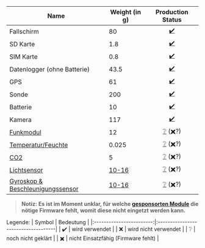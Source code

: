 | Name                                  | Weight (in g) | Production Status                                     |
|---------------------------------------|---------------|:-----------------------------------------------------:|
| Fallschirm                            | 80            | [:heavy_check_mark:][y]                               |
| SD Karte                              | 1.8           | [:heavy_check_mark:][y]                               |
| SIM Karte                             | 0.8           | [:heavy_check_mark:][y]                               |
| Datenlogger (ohne Batterie)           | 43.5          | [:heavy_check_mark:][y]                               |
| GPS                                   | 61            | [:heavy_check_mark:][y]                               |
| Sonde                                 | 200           | [:heavy_check_mark:][y]                               |
| Batterie                              | 10            | [:heavy_check_mark:][y]                               |
| Kamera                                | 117           | [:heavy_check_mark:][y]                               |
| [Funkmodul][1]                        | 12            | [:grey_question:][e] ([:heavy_multiplication_x:][f]?) |
| [Temperatur/Feuchte][1]               | 0.025         | [:grey_question:][e] ([:heavy_multiplication_x:][f]?) |
| [CO2][1]                              | 5             | [:grey_question:][e] ([:heavy_multiplication_x:][f]?) |
| [Lichtsensor][1]                      | [10-16][?]    | [:grey_question:][e] ([:heavy_multiplication_x:][f]?) |
| [Gyroskop & Beschleunigungssensor][1] | [10-16][?]    | [:grey_question:][e] ([:heavy_multiplication_x:][f]?) |

> **Notiz: Es ist im Moment unklar, für welche [gesponsorten Module][1] die nötige Firmware fehlt, womit diese nicht eingetzt werden kann.**

Legende:
| Symbol                   | Bedeutung                           |
|:------------------------:|:------------------------------------|
| :heavy_check_mark:       | wird verwendet                      |
| :x:                      | wird nicht verwendet                |
| :grey_question:          | noch nicht geklärt                  |
| :heavy_multiplication_x: | nicht Einsatzfähig (Firmware fehlt) |

[1]: /../../issues/1 "Issue #1"
[?]: # "Muss gewogen werden..."

[y]: # "Wird verwendet"
[n]: # "Wird nicht verwendet"
[e]: # "Noch nicht geklärt"
[f]: # "Nicht Einsatzfähig (Firmware fehlt)"
